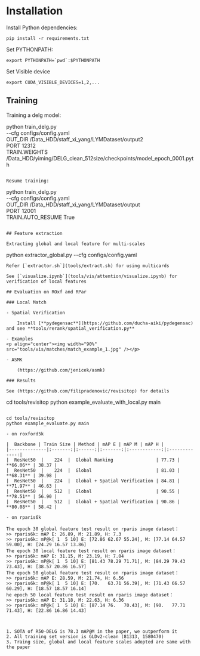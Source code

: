 # Installation

Install Python dependencies:

```
pip install -r requirements.txt
```

Set PYTHONPATH:

```
export PYTHONPATH=`pwd`:$PYTHONPATH
```

Set Visible device

```
export CUDA_VISIBLE_DEVICES=1,2,...
```

## Training

Training a delg model:

python train_delg.py \
    --cfg configs/config.yaml \
    OUT_DIR /Data_HDD/staff_xi_yang/LYMDataset/output2 \
    PORT 12312 \
    TRAIN.WEIGHTS /Data_HDD/yiming/DELG_clean_512size/checkpoints/model_epoch_0001.pyth
```

Resume training: 

```
python train_delg.py \
    --cfg configs/config.yaml \
    OUT_DIR /Data_HDD/staff_xi_yang/LYMDataset/output \
    PORT 12001 \
    TRAIN.AUTO_RESUME True
```

## Feature extraction

Extracting global and local feature for multi-scales
```
python extractor_global.py --cfg configs/config.yaml
```
Refer [`extractor.sh`](tools/extract.sh) for using multicards

See [`visualize.ipynb`](tools/vis/attention/visualize.ipynb) for verification of local features

## Evaluation on ROxf and RPar

### Local Match

- Spatial Verification

    Install [**pydegensac**](https://github.com/ducha-aiki/pydegensac) and see **tools/rerank/spatial_verification.py**

- Examples
<p align="center"><img width="90%" src="tools/vis/matches/match_example_1.jpg" /></p>

- ASMK
    
    (https://github.com/jenicek/asmk)

### Results 

See (https://github.com/filipradenovic/revisitop) for details

```
cd tools/revisitop
python example_evaluate_with_local.py main
```

cd tools/revisitop
python example_evaluate.py main

- on roxford5k

|  Backbone | Train Size | Method | mAP E | mAP M | mAP H |
|--------------|:-------:|:------:|:-------:|:------------:|:-------------:|
|  ResNet50  |    224  |  Global Ranking                | 77.73 | **66.06** | 38.37 |
|  ResNet50  |    224  |  Global                        | 81.03 | **68.31** | 39.98 |
|  ResNet50  |    224  |  Global + Spatial Verification | 84.81 | **71.97** | 46.63 |
|  ResNet50  |    512  |  Global                        | 90.55 | **78.51** | 56.90 |
|  ResNet50  |    512  |  Global + Spatial Verification | 90.86 | **80.08** | 58.42 |

- on rparis6k

The epoch 30 global feature test result on rparis image dataset：
>> rparis6k: mAP E: 26.89, M: 21.89, H: 7.3
>> rparis6k: mP@k[ 1  5 10] E: [72.86 62.67 55.24], M: [77.14 64.57 59.00], H: [24.29 16.57 13.86]
The epoch 30 local feature test result on rparis image dataset：
>> rparis6k: mAP E: 31.15, M: 23.19, H: 7.04
>> rparis6k: mP@k[ 1  5 10] E: [81.43 78.29 71.71], M: [84.29 79.43 73.43], H: [38.57 20.86 16.57]
The epoch 50 global feature test result on rparis image dataset：
>> rparis6k: mAP E: 28.59, M: 21.74, H: 6.56
>> rparis6k: mP@k[ 1  5 10] E: [70.   63.71 56.39], M: [71.43 66.57 60.29], H: [18.57 18.57 16.14]
he epoch 50 local feature test result on rparis image dataset：
>> rparis6k: mAP E: 31.18, M: 22.63, H: 6.36
>> rparis6k: mP@k[ 1  5 10] E: [87.14 76.   70.43], M: [90.   77.71 71.43], H: [22.86 16.86 14.43]



1. SOTA of R50-DELG is 78.3 mAP@M in the paper, we outperform it
2. All training set version is GLDv2-clean (81313, 1580470)
3. Traing size, global and local feature scales adopted are same with the paper


